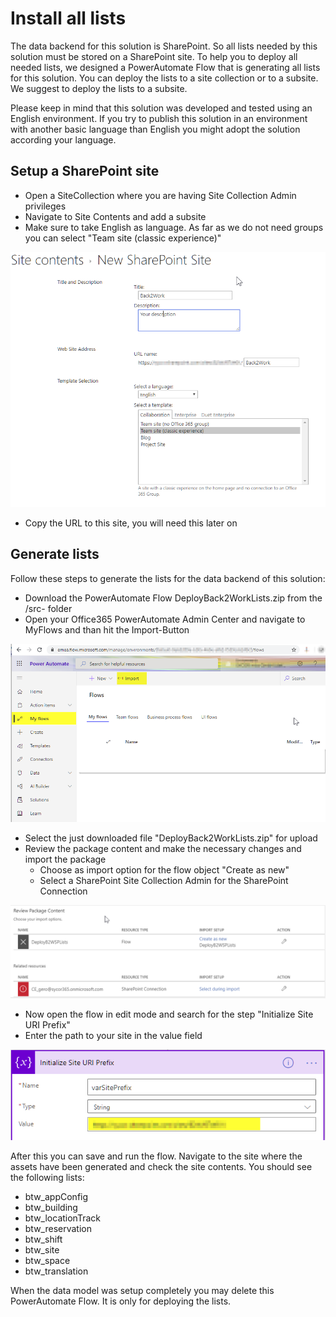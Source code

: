 # Install all lists

The data backend for this solution is SharePoint. So all lists needed by this solution must be stored on a SharePoint site. To help you to deploy all needed lists, we designed a PowerAutomate Flow that is generating all lists for this solution. You can deploy the lists to a site collection or to a subsite. We suggest to deploy the lists to a subsite.

Please keep in mind that this solution was developed and tested using an English environment. If you try to publish this solution in an environment with another basic  language than English you might adopt the solution according your language.

## Setup a SharePoint site
* Open a SiteCollection where you are having Site Collection Admin privileges 
* Navigate to Site Contents and add a subsite
* Make sure to take English as language. As far as we do not need groups you can select "Team site (classic experience)"

![ConfigureSite](images/SelectSiteTemplate.png)
* Copy the URL to this site, you will need this later on



## Generate lists
Follow these steps to generate the lists for the data backend of this solution:
* Download the PowerAutomate Flow DeployBack2WorkLists.zip from the /src- folder
* Open  your Office365 PowerAutomate Admin Center and navigate to MyFlows and than hit the Import-Button

![ImportFlowScreen](images/ImportFlow1.png)
* Select the just downloaded file "DeployBack2WorkLists.zip" for upload
* Review the package content and make the necessary changes and import the package
	* Choose as import option for the flow object "Create as new"
	* Select a SharePoint Site Collection Admin for the SharePoint Connection
	
![ConfigureFlowScreen](images/ImportFlow2.png)

* Now open the flow in edit mode and search for the step "Initialize Site URI Prefix"
* Enter the path to your site in the value field

![SetURI](images/SetURI.png)

After this you can save and run the flow. Navigate to the site where the assets have been generated and check the site contents. You should see the following lists:
* btw_appConfig
* btw_building
* btw_locationTrack
* btw_reservation
* btw_shift
* btw_site
* btw_space
* btw_translation

When the data model was setup completely you may delete this PowerAutomate Flow. It is only for deploying the lists.

